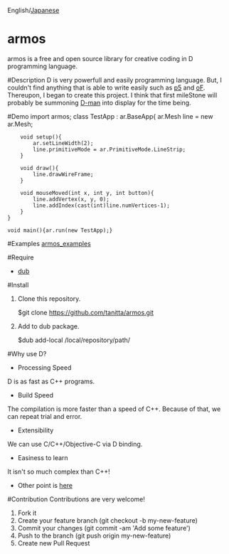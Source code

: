 English/[Japanese](https://github.com/tanitta/armos/blob/master/README.ja.md)

armos
====
armos is a free and open source library for creative coding in D programming language.

#Description
D is very powerfull and easily programming language. But, I couldn't find anything that is able to write easily such as [p5](https://processing.org/) and [oF](http://www.openframeworks.cc/). Thereupon, I began to create this project.
I think that first mileStone will probably be summoning [D-man](http://www.kmonos.net/alang/d/images/d3.gif) into display for the time being.

#Demo
	import armos;
	class TestApp : ar.BaseApp{
		ar.Mesh line = new ar.Mesh;
		
		void setup(){
			ar.setLineWidth(2);
			line.primitiveMode = ar.PrimitiveMode.LineStrip;
		}
		
		void draw(){
			line.drawWireFrame;
		}
		
		void mouseMoved(int x, int y, int button){
			line.addVertex(x, y, 0);
			line.addIndex(cast(int)line.numVertices-1);
		}
	}
	
	void main(){ar.run(new TestApp);}

#Examples
[armos_examples](https://github.com/tanitta/armos_examples)
	
#Require
- [dub](http://code.dlang.org/)

#Install
1. Clone this repository.

	$git clone https://github.com/tanitta/armos.git
	
2. Add to dub package.

	$dub add-local /local/repository/path/

#Why use D?
- Processing Speed

D is as fast as C++ programs.

- Build Speed

The compilation is more faster than a speed of C++. Because of that, we can repeat trial and error.

- Extensibility

We can use C/C++/Objective-C via D binding.

- Easiness to learn

It isn't so much complex than C++!

- Other point is [here](http://dlang.org/index.html)

#Contribution
Contributions are very welcome! 

1. Fork it
2. Create your feature branch (git checkout -b my-new-feature)
3. Commit your changes (git commit -am 'Add some feature')
4. Push to the branch (git push origin my-new-feature)
5. Create new Pull Request
